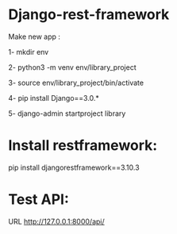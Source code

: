 # Django-rest-framework
Make new app :

1- mkdir env

2- python3 -m venv env/library_project

3- source env/library_project/bin/activate

4- pip install Django==3.0.*

5- django-admin startproject library


# Install restframework:
pip install djangorestframework==3.10.3

# Test API:
URL http://127.0.0.1:8000/api/
